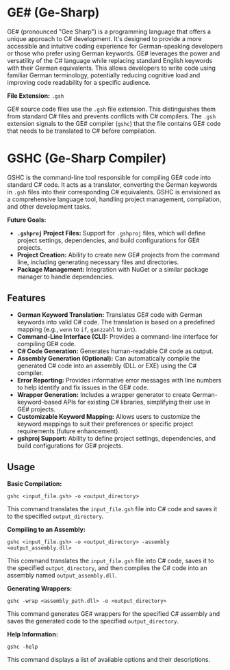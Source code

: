 # GE# (Ge-Sharp)

GE# (pronounced "Gee Sharp") is a programming language that offers a unique approach to C# development. It's designed to provide a more accessible and intuitive coding experience for German-speaking developers or those who prefer using German keywords. GE# leverages the power and versatility of the C# language while replacing standard English keywords with their German equivalents. This allows developers to write code using familiar German terminology, potentially reducing cognitive load and improving code readability for a specific audience.

**File Extension:** `.gsh`

GE# source code files use the `.gsh` file extension. This distinguishes them from standard C# files and prevents conflicts with C# compilers. The `.gsh` extension signals to the GE# compiler (`gshc`) that the file contains GE# code that needs to be translated to C# before compilation.

# GSHC (Ge-Sharp Compiler)

GSHC is the command-line tool responsible for compiling GE# code into standard C# code. It acts as a translator, converting the German keywords in `.gsh` files into their corresponding C# equivalents. GSHC is envisioned as a comprehensive language tool, handling project management, compilation, and other development tasks.

**Future Goals:**

*   **`.gshproj` Project Files:** Support for `.gshproj` files, which will define project settings, dependencies, and build configurations for GE# projects.
*   **Project Creation:** Ability to create new GE# projects from the command line, including generating necessary files and directories.
*   **Package Management:** Integration with NuGet or a similar package manager to handle dependencies.

## Features

*   **German Keyword Translation:** Translates GE# code with German keywords into valid C# code. The translation is based on a predefined mapping (e.g., `wenn` to `if`, `ganzzahl` to `int`).
*   **Command-Line Interface (CLI):** Provides a command-line interface for compiling GE# code.
*   **C# Code Generation:** Generates human-readable C# code as output.
*   **Assembly Generation (Optional):** Can automatically compile the generated C# code into an assembly (DLL or EXE) using the C# compiler.
*   **Error Reporting:** Provides informative error messages with line numbers to help identify and fix issues in the GE# code.
*   **Wrapper Generation:** Includes a wrapper generator to create German-keyword-based APIs for existing C# libraries, simplifying their use in GE# projects.
*   **Customizable Keyword Mapping:** Allows users to customize the keyword mappings to suit their preferences or specific project requirements (future enhancement).
*    **gshproj Support:** Ability to define project settings, dependencies, and build configurations for GE# projects.

## Usage

**Basic Compilation:**

```
gshc <input_file.gsh> -o <output_directory>
```

This command translates the `input_file.gsh` file into C# code and saves it to the specified `output_directory`.

**Compiling to an Assembly:**

```
gshc <input_file.gsh> -o <output_directory> -assembly <output_assembly.dll>
```

This command translates the `input_file.gsh` file into C# code, saves it to the specified `output_directory`, and then compiles the C# code into an assembly named `output_assembly.dll`.

**Generating Wrappers:**

```
gshc -wrap <assembly_path.dll> -o <output_directory>
```

This command generates GE# wrappers for the specified C# assembly and saves the generated code to the specified `output_directory`.

**Help Information:**

```
gshc -help
```

This command displays a list of available options and their descriptions.
